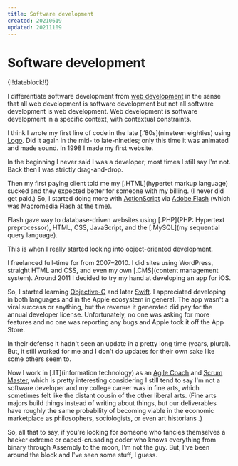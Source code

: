 ```yaml
---
title: Software development
created: 20210619
updated: 20211109
---
```


# Software development

{!!dateblock!!}

I differentiate software development from [web development](/web-development) in the sense that all web development is software development but not all software development is web development. Web development is software development in a specific context, with contextual constraints.

I think I wrote my first line of code in the late [.ʼ80s](nineteen eighties)  using [Logo](https://en.wikipedia.org/wiki/Logo_(programming_language)). Did it again in the mid- to late-nineties; only this time it was animated and made sound. In 1998 I made my first website.

In the beginning I never said I was a developer; most times I still say I'm not. Back then I was strictly drag-and-drop.

Then my first paying client told me my [.HTML](hypertet markup language) sucked and they expected better for someone with my billing. (I never did get paid.) So, I started doing more with [ActionScript](https://en.wikipedia.org/wiki/ActionScript) via [Adobe Flash](https://en.wikipedia.org/wiki/Adobe_Flash) (which was Macromedia Flash at the time).

Flash gave way to database-driven websites using [.PHP](PHP: Hypertext preprocessor), HTML, CSS, JavaScript, and the [.MySQL](my sequential query language).

This is when I really started looking into object-oriented development.

I freelanced full-time for from 2007–2010. I did sites using WordPress, straight HTML and CSS, and even my own [.CMS](content management system). Around 2011 I decided to try my hand at developing an app for iOS.

So, I started learning [Objective-C](https://en.wikipedia.org/wiki/Objective-C) and later [Swift](https://en.wikipedia.org/wiki/Swift_(programming_language)). I appreciated developing in both languages and in the Apple ecosystem in general. The app wasn't a viral success or anything, but the revenue it generated did pay for the annual developer license. Unfortunately, no one was asking for more features and no one was reporting any bugs and Apple took it off the App Store.

In their defense it hadn't seen an update in a pretty long time (years, plural). But, it still worked for me and I don't do updates for their own sake like some others seem to.

Now I work in [.IT](information technology) as an [Agile Coach](https://agilemanifesto.org) and [Scrum Master](https://scrumguides.org), which is pretty interesting considering I still tend to say I'm not a software developer and my college career was in fine arts, which sometimes felt like the distant cousin of the other liberal arts. (Fine arts majors build things instead of writing about things, but our deliverables have roughly the same probability of becoming viable in the economic marketplace as philosophers, sociologists, or even art historians   .)

So, all that to say, if you're looking for someone who fancies themselves a hacker extreme or caped-crusading coder who knows everything from binary through Assembly to the moon, I'm not the guy. But, I've been around the block and I've seen some stuff, I guess.
